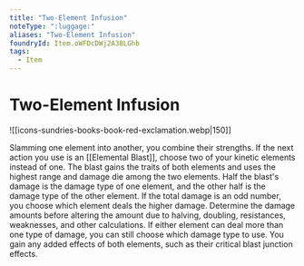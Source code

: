 ```yaml
---
title: "Two-Element Infusion"
noteType: ":luggage:"
aliases: "Two-Element Infusion"
foundryId: Item.oWFDcDWj2A38LGhb
tags:
  - Item
---
```


# Two-Element Infusion
![[icons-sundries-books-book-red-exclamation.webp|150]]

Slamming one element into another, you combine their strengths. If the next action you use is an [[Elemental Blast]], choose two of your kinetic elements instead of one. The blast gains the traits of both elements and uses the highest range and damage die among the two elements. Half the blast's damage is the damage type of one element, and the other half is the damage type of the other element. If the total damage is an odd number, you choose which element deals the higher damage. Determine the damage amounts before altering the amount due to halving, doubling, resistances, weaknesses, and other calculations. If either element can deal more than one type of damage, you can still choose which damage type to use. You gain any added effects of both elements, such as their critical blast junction effects.
